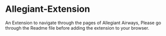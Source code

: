 # Allegiant-Extension
An Extension to navigate through the pages of Allegiant Airways, Please go through the Readme file before adding the extension to your browser.
